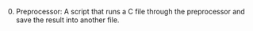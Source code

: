 0. Preprocessor: A script that runs a C file through the preprocessor and save the result into another file. 

